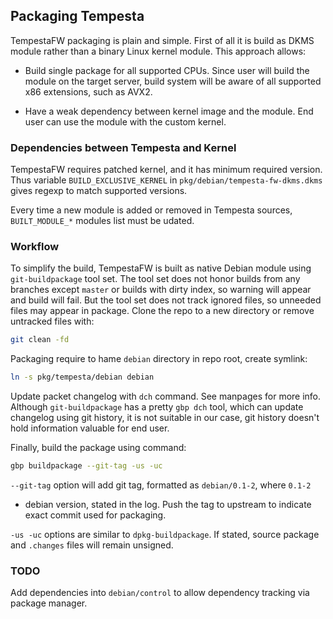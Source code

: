 ## Packaging Tempesta

TempestaFW packaging is plain and simple. First of all it is build as DKMS
module rather than a binary Linux kernel module. This approach allows:

- Build single package for all supported CPUs. Since user will build the module
on the target server, build system will be aware of all supported x86
extensions, such as AVX2.

- Have a weak dependency between kernel image and the module. End user can
use the module with the custom kernel.


### Dependencies between Tempesta and Kernel

TempestaFW requires patched kernel, and it has minimum required version. Thus
variable `BUILD_EXCLUSIVE_KERNEL` in `pkg/debian/tempesta-fw-dkms.dkms` gives
regexp to match supported versions.

Every time a new module is added or removed in Tempesta sources, `BUILT_MODULE_*`
modules list must be udated.


### Workflow

To simplify the build, TempestaFW is built as native Debian module using
`git-buildpackage` tool set. The tool set does not honor builds from any
branches except `master` or builds with dirty index, so warning will appear
and build will fail. But the tool set does not track ignored files, so unneeded
files may appear in package. Clone the repo to a new directory or remove
untracked files with:
```sh
git clean -fd
```

Packaging require to hame `debian` directory in repo root, create symlink:
```sh
ln -s pkg/tempesta/debian debian
```

Update packet changelog with `dch` command. See manpages for more info.
Although `git-buildpackage` has a pretty `gbp dch` tool, which can update
changelog using git history, it is not suitable in our case, git history doesn't
hold information valuable for end user.

Finally, build the package using command:
```sh
gbp buildpackage --git-tag -us -uc
```
`--git-tag` option will add git tag, formatted as `debian/0.1-2`, where `0.1-2`
- debian version, stated in the log. Push the tag to upstream to indicate
exact commit used for packaging.

`-us -uc` options are similar to `dpkg-buildpackage`. If stated, source package
and `.changes` files will remain unsigned.


### TODO

Add dependencies into `debian/control` to allow dependency tracking via package
manager.
